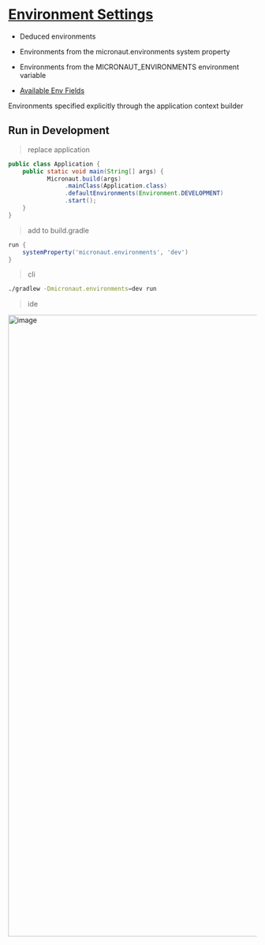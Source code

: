 # [Environment Settings](https://docs.micronaut.io/latest/guide/#environments)
- Deduced environments
- Environments from the micronaut.environments system property
- Environments from the MICRONAUT_ENVIRONMENTS environment variable

- [Available Env Fields](https://docs.micronaut.io/latest/api/io/micronaut/context/env/Environment.html)

Environments specified explicitly through the application context builder
## Run in Development
> replace application
```java
public class Application {
    public static void main(String[] args) {
           Micronaut.build(args)
                .mainClass(Application.class)
                .defaultEnvironments(Environment.DEVELOPMENT)
                .start();
    }
}

```

> add to build.gradle
```groovy
run {
    systemProperty('micronaut.environments', 'dev')
}
```

> cli

```bash
./gradlew -Dmicronaut.environments=dev run
```

> ide 
<img width="1262" alt="image" src="https://user-images.githubusercontent.com/26972590/212477618-198bc498-6520-44d6-8e20-25b7569e735d.png">
